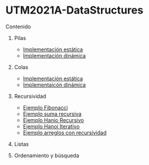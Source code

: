 # UTM2021A-DataStructures

Contenido

1. Pilas
   - [Implementación estática](https://github.com/christiane-millan/UTM2021A-DataStructures/tree/main/Lecture01-Stacks/stack_static)
   - [Implementación dinámica](https://github.com/christiane-millan/UTM2021A-DataStructures/tree/main/Lecture01-Stacks/stack_dinamic)

2. Colas
   - [Implementación estática](https://github.com/christiane-millan/UTM2021A-DataStructures/tree/main/Lecture02-Queue/static_queue)
   - [Implementaicón dinámica](https://github.com/christiane-millan/UTM2021A-DataStructures/tree/main/Lecture02-Queue/dinamic_queue)
  
3. Recursividad
   - [Ejemplo Fibonacci](https://github.com/christiane-millan/UTM2021A-DataStructures/tree/main/Lecture03-Recursive/fibonacci)
   - [Ejemplo suma recursiva](https://github.com/christiane-millan/UTM2021A-DataStructures/tree/main/Lecture03-Recursive/sum)
   - [Ejemplo Hanio Recursivo](https://github.com/christiane-millan/UTM2021A-DataStructures/tree/main/Lecture03-Recursive/Hanoi)
   - [Ejemplo Hanoi Iterativo](https://github.com/christiane-millan/UTM2021A-DataStructures/tree/main/Lecture03-Recursive/hanoi_iterative)
   - [Ejemplo arreglos con recursividad](https://github.com/christiane-millan/UTM2021A-DataStructures/tree/main/Lecture03-Recursive/arreglos)
4. Listas
5. Ordenamiento y búsqueda

